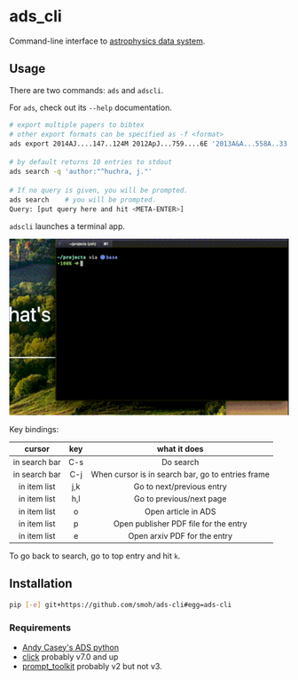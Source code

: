 ads_cli
=======

Command-line interface to [astrophysics data system](https://ui.adsabs.harvard.edu/).

Usage
-----

There are two commands: `ads` and `adscli`.

For `ads`, check out its `--help` documentation.

```sh
# export multiple papers to bibtex
# other export formats can be specified as -f <format>
ads export 2014AJ....147..124M 2012ApJ...759....6E '2013A&A...558A..33'

# by default returns 10 entries to stdout
ads search -q 'author:"^huchra, j."'

# If no query is given, you will be prompted.
ads search    # you will be prompted.
Query: [put query here and hit <META-ENTER>]
```

`adscli` launches a terminal app.

![](demo4.gif)


Key bindings:

|    cursor     | key |                  what it does                   |
|:-------------:|:---:|:-----------------------------------------------:|
| in search bar | C-s |                    Do search                    |
| in search bar | C-j | When cursor is in search bar, go to entries frame |
| in item list  | j,k |            Go to next/previous entry            |
| in item list  | h,l |            Go to previous/next page             |
| in item list  |  o  |               Open article in ADS               |
| in item list  |  p  |      Open publisher PDF file for the entry      |
| in item list  |  e  |          Open arxiv PDF for the entry           |

To go back to search, go to top entry and hit `k`.

Installation
------------
```sh
pip [-e] git+https://github.com/smoh/ads-cli#egg=ads-cli
```

### Requirements

- [Andy Casey's ADS python](https://github.com/andycasey/ads)
- [click](https://click.palletsprojects.com/en/7.x/) probably v7.0 and up
- [prompt_toolkit](https://python-prompt-toolkit.readthedocs.io/en/stable/index.html) probably v2 but not v3.
